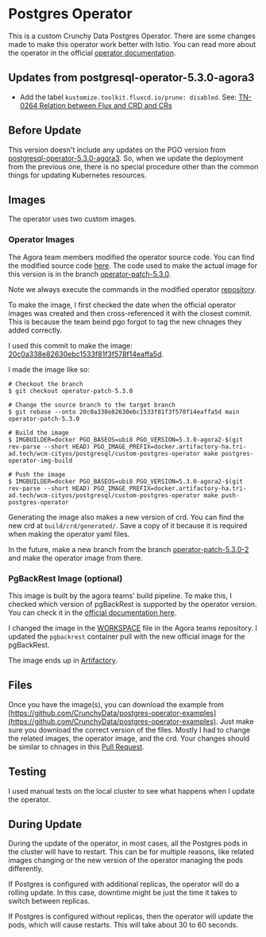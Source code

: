 # Postgres Operator

This is a custom Crunchy Data Postgres Operator. There are some changes made to make this operator work better with Istio. You can read more about the operator in the official [operator documentation](https://access.crunchydata.com/documentation/postgres-operator/latest/quickstart/).

## Updates from postgresql-operator-5.3.0-agora3

- Add the label `kustomize.toolkit.fluxcd.io/prune: disabled`. See: [TN-0264 Relation between Flux and CRD and CRs](https://docs.google.com/document/d/1Ji7UQ0-lM3yz6I4dj93FEWWVSLQQeuj6KhaaUW_F8F4/edit#heading=h.fzgkw5bzlbr1)

## Before Update

This version doesn't include any updates on the PGO version from [postgresql-operator-5.3.0-agora3](/infrastructure/k8s/common/postgres-operator-system/postgresql-operator-5.3.0-agora3).
So, when we update the deployment from the previous one, there is no special procedure other than the common things for updating Kubernetes resources.

## Images

The operator uses two custom images.

### Operator Images

The Agora team members modified the operator source code. You can find the modified source code [here](https://github.tri-ad.tech/cityos-platform/postgres-operator). The code used to make the actual image for this version is in the branch [operator-patch-5.3.0](https://github.tri-ad.tech/cityos-platform/postgres-operator/tree/operator-patch-5.3.0).

Note we always execute the commands in the modified operator [repository](https://github.tri-ad.tech/cityos-platform/postgres-operator).

To make the image,  I first checked the date when the official operator images was created and then cross-referenced it with the closest commit. This is because the team beind pgo forgot to tag the new chnages they added correctly.

I used this commit to make the image: [20c0a338e82630ebc1533f81f3f578f14eaffa5d](https://github.com/CrunchyData/postgres-operator/commit/20c0a338e82630ebc1533f81f3f578f14eaffa5d).

I made the image like so:

```shell
# Checkout the branch
$ git checkout operator-patch-5.3.0

# Change the source branch to the target branch
$ git rebase --onto 20c0a338e82630ebc1533f81f3f578f14eaffa5d main operator-patch-5.3.0

# Build the image
$ IMGBUILDER=docker PGO_BASEOS=ubi8 PGO_VERSION=5.3.0-agora2-$(git rev-parse --short HEAD) PGO_IMAGE_PREFIX=docker.artifactory-ha.tri-ad.tech/wcm-cityos/postgresql/custom-postgres-operator make postgres-operator-img-build

# Push the image
$ IMGBUILDER=docker PGO_BASEOS=ubi8 PGO_VERSION=5.3.0-agora2-$(git rev-parse --short HEAD) PGO_IMAGE_PREFIX=docker.artifactory-ha.tri-ad.tech/wcm-cityos/postgresql/custom-postgres-operator make push-postgres-operator
```

Generating the image also makes a new version of crd. You can find the new crd at `build/crd/generated/`. Save a copy of it because it is required when making the operator yaml files.

In the future, make a new branch from the branch [operator-patch-5.3.0-2](https://github.tri-ad.tech/cityos-platform/postgres-operator/tree/operator-patch-5.3.0-2) and make the operator image from there.

### PgBackRest Image (optional)

This image is built by the agora teams' build pipeline. To make this, I checked which version of pgBackRest is supported by the operator version. You can check it in the [official documentation here](https://access.crunchydata.com/documentation/postgres-operator/latest/references/components/).

I changed the image in the [WORKSPACE](../../../../../WORKSPACE) file in the Agora teams repository. I updated the `pgbackrest` container pull with the new official image for the pgBackRest.

The image ends up in [Artifactory](https://artifactory-ha.tri-ad.tech/ui/repos/tree/General/docker/wcm-cityos/postgresql/custom-pgbackrest).

## Files

Once you have the image(s), you can download the example from [https://github.com/CrunchyData/postgres-operator-examples](https://github.com/CrunchyData/postgres-operator-examples). Just make sure you download the correct version of the files. Mostly I had to change the related images, the operator image, and the crd. Your changes should be similar to chnages in this [Pull Request](https://github.tri-ad.tech/cityos-platform/cityos/pull/4306).

## Testing

I used manual tests on the local cluster to see what happens when I update the operator.

## During Update

During the update of the operator, in most cases, all the Postgres pods in the cluster will have to restart. This can be for multiple reasons, like related images changing or the new version of the operator managing the pods differently.

If Postgres is configured with additional replicas, the operator will do a rolling update. In this case, downtime might be just the time it takes to switch between replicas.

If Postgres is configured without replicas, then the operator will update the pods, which will cause restarts. This will take about 30 to 60 seconds.
